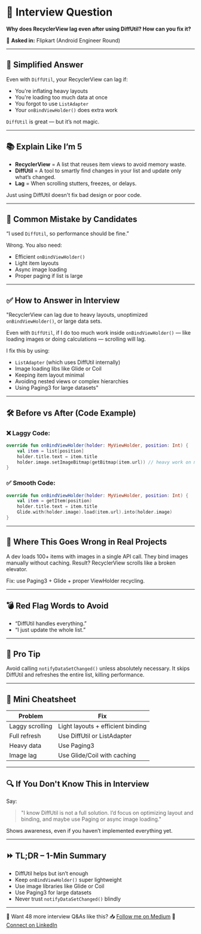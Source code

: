 # 🧠 Interview Question

**Why does RecyclerView lag even after using DiffUtil? How can you fix it?**

🏢 **Asked in:** Flipkart (Android Engineer Round)

---

## 🧩 Simplified Answer

Even with `DiffUtil`, your RecyclerView can lag if:

* You're inflating heavy layouts
* You're loading too much data at once
* You forgot to use `ListAdapter`
* Your `onBindViewHolder()` does extra work

`DiffUtil` is great — but it’s not magic.

---

## 📚 Explain Like I’m 5

* **RecyclerView** = A list that reuses item views to avoid memory waste.
* **DiffUtil** = A tool to smartly find changes in your list and update only what’s changed.
* **Lag** = When scrolling stutters, freezes, or delays.

Just using DiffUtil doesn't fix bad design or poor code.

---

## 🚫 Common Mistake by Candidates

“I used `DiffUtil`, so performance should be fine.”

Wrong.
You also need:

* Efficient `onBindViewHolder()`
* Light item layouts
* Async image loading
* Proper paging if list is large

---

## ✅ How to Answer in Interview

"RecyclerView can lag due to heavy layouts, unoptimized `onBindViewHolder()`, or large data sets.

Even with `DiffUtil`, if I do too much work inside `onBindViewHolder()` — like loading images or doing calculations — scrolling will lag.

I fix this by using:

* `ListAdapter` (which uses DiffUtil internally)
* Image loading libs like Glide or Coil
* Keeping item layout minimal
* Avoiding nested views or complex hierarchies
* Using Paging3 for large datasets"

---

## 🛠️ Before vs After (Code Example)

### ❌ Laggy Code:

```kotlin
override fun onBindViewHolder(holder: MyViewHolder, position: Int) {
    val item = list[position]
    holder.title.text = item.title
    holder.image.setImageBitmap(getBitmap(item.url)) // heavy work on main thread
}
```

### ✅ Smooth Code:

```kotlin
override fun onBindViewHolder(holder: MyViewHolder, position: Int) {
    val item = getItem(position)
    holder.title.text = item.title
    Glide.with(holder.image).load(item.url).into(holder.image)
}
```

---

## 🧪 Where This Goes Wrong in Real Projects

A dev loads 100+ items with images in a single API call.
They bind images manually without caching.
Result? RecyclerView scrolls like a broken elevator.

Fix: use Paging3 + Glide + proper ViewHolder recycling.

---

## 💣 Red Flag Words to Avoid

* “DiffUtil handles everything.”
* “I just update the whole list.”

---

## 🎯 Pro Tip

Avoid calling `notifyDataSetChanged()` unless absolutely necessary.
It skips DiffUtil and refreshes the entire list, killing performance.

---

## 📌 Mini Cheatsheet

| Problem         | Fix                               |
| --------------- | --------------------------------- |
| Laggy scrolling | Light layouts + efficient binding |
| Full refresh    | Use DiffUtil or ListAdapter       |
| Heavy data      | Use Paging3                       |
| Image lag       | Use Glide/Coil with caching       |

---

## 🔍 If You Don't Know This in Interview

Say:

> "I know DiffUtil is not a full solution. I’d focus on optimizing layout and binding, and maybe use Paging or async image loading."

Shows awareness, even if you haven’t implemented everything yet.

---

## ⏩ TL;DR – 1-Min Summary

* DiffUtil helps but isn’t enough
* Keep `onBindViewHolder()` super lightweight
* Use image libraries like Glide or Coil
* Use Paging3 for large datasets
* Never trust `notifyDataSetChanged()` blindly

---

📘 Want 48 more interview Q\&As like this?
📥 [Follow me on Medium](https://medium.com/@developerimthiyas)
🤝 [Connect on LinkedIn](https://www.linkedin.com/in/imthiyasalam)

